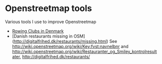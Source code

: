 # Openstreetmap tools

Various tools I use to improve Openstreetmap

 * [Rowing Clubs in Denmark](https://rawgit.com/elgaard/OpenStreetmapTools/master/roklubber/rowingclubs.html)
 * [Danish restaurants missing in OSM] (http://digitalfrihed.dk/restaurants/missing.html)
   See http://wiki.openstreetmap.org/wiki/Key:fvst:navnelbnr and http://wiki.openstreetmap.org/wiki/Restauranter_og_Smiley_kontrolresultater, http://digitalfrihed.dk/restaurants/
